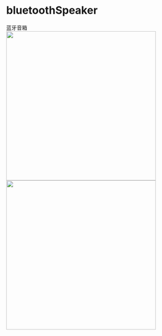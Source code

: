 # bluetoothSpeaker
蓝牙音箱 <br>
<img src="https://user-images.githubusercontent.com/54426524/160411868-28117fa5-88e8-4346-a1d6-ebe2af3a513b.png" width="400px">
<img src="https://user-images.githubusercontent.com/54426524/160412375-fab8f2c8-4c26-44ba-b43c-6df1e7f7ea8e.jpg" width="400px">
